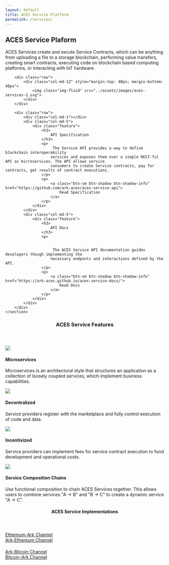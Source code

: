 ```yaml
---
layout: default
title: ACES Service Platform
permalink: /services/
---
```



<div class="spacial-features customFadeInUp" data-scroll="">
    <section class="container">
        <div class="row">
            <div class="col-2"></div>
            <div class="col-8">
                <div class="header">
                    <h2>ACES Service Plaform</h2>
                    <p>
                        ACES Services create and excute Service Contracts, which can be anything from uploading a file to a storage blockchain, performing value transfers, creating smart contracts, executing code on blockchain based computing platforms, or interacting with IoT hardware.
                    </p>
                </div>
            </div>
        </div>
        
        <div class="row">
            <div class="col-md-12" style="margin-top: 40px; margin-bottom: 40px">
                <img class="img-fluid" src="../assets/images/aces-services-2.svg">
            </div>
        </div>
        
        <div class="row">
            <div class="col-md-1"></div>
            <div class="col-md-5">
                <div class="feature">
                    <h3>
                        API Specification
                    </h3>
                    <p>
                         The Service API provides a way to define blockchain interoperability 
                        services and exposes them over a simple REST-ful API as microservices. The API allows service 
                        consumers to create Service contracts, pay for contracts, get results of contract executions.
                    </p>
                    <p>
                        <a class="btn-sm btn-shadow btn-shadow-info" href="https://github.com/ark-aces/aces-service-api">
                            Read Specification
                        </a>
                    </p>
                </div>
            </div>
            <div class="col-md-5">
                <div class="feature">
                    <h3>
                        API Docs
                    </h3>
                    <p>
                       
                        
                         The ACES Service API documentation guides developers though implementing the
                        necessary endponts and interactions defined by the API.
                    </p>
                    <p>
                        <a class="btn-sm btn-shadow btn-shadow-info" href="https://ark-aces.github.io/aces-service-docs/">
                            Read Docs
                        </a>
                    </p>
                </div>
            </div>
        </div>
    </section>
</div>


<div class="index-features" data-scroll>
    <div class="container">
        <header>
            <h3>ACES Service Features</h3>
        </header>
        <section class="features">
            <div class="row">
                <div class="col-md-6 feature">
                    <img src="../assets/images/ark-block-logo.png" class="icon" />
                    <section>
                        <h4>
                            Microservices
                        </h4>
                        <p>
                            Microservices is an architectural style that structures an application as a 
                            collection of loosely coupled services, which implement business capabilities.
                        </p>
                    </section>
                </div>
                <div class="col-md-6 feature">
                    <img src="../assets/images/ark-block-logo.png" class="icon" />
                    <section>
                        <h4>
                            Decentralized
                        </h4>
                        <p>
                            Service providers register with the marketplace and fully control execution
                            of code and data.
                        </p>
                    </section>
                </div>
            </div>
            <div class="row">
                <div class="col-md-6 feature">
                    <img src="../assets/images/ark-block-logo.png" class="icon" />
                    <section>
                        <h4>
                            Incentivized
                        </h4>
                        <p>
                            Service providers can implement fees for service contract execution
                            to fund development and operational costs.
                        </p>
                    </section>
                </div>
                <div class="col-md-6 feature">
                    <img src="../assets/images/ark-block-logo.png" class="icon" />
                    <section>
                        <h4>
                            Service Composition Chains
                        </h4>
                        <p>
                            Use functional composition to chain ACES Services together.
                            This allows users to combine services "A -> B" and "B -> C" to create
                            a dynamic service "A -> C".
                        </p>
                    </section>
                </div>
            </div>
        </section>
    </div>
</div>


<div class="index-clients" style="margin-bottom: 70px">
    <div class="container">
        <header>
            <h4>ACES Service Implementations</h4>
        </header>
        <div class="about-2-stats">
            <div class="container">
                <div class="row" style="margin-bottom: 20px;">
                    <div class="col-md-2"></div>
                    <div class="col-md-4">
                        <a class="btn-block btn-sm btn-shadow btn-shadow-info" href="https://github.com/ark-aces/aces-ethereum-ark-channel-service">
                            Ethereum-Ark Channel
                        </a>
                    </div>
                    <div class="col-md-4">
                        <a class="btn-block btn-sm btn-shadow btn-shadow-info" href="https://github.com/ark-aces/aces-ark-ethereum-channel-service">
                            Ark-Ethereum Channel
                        </a>
                    </div>
                </div>
                <div class="row" style="margin-bottom: 20px;">
                    <div class="col-md-2"></div>
                    <div class="col-md-4">
                        <a class="btn-block btn-sm btn-shadow btn-shadow-info" href="https://github.com/ark-aces/aces-ark-bitcoin-channel-service">
                            Ark-Bitcoin Channel
                        </a>
                    </div>
                    <div class="col-md-4">
                        <a class="btn-block btn-sm btn-shadow btn-shadow-info" href="https://github.com/ark-aces/aces-bitcoin-ark-channel-service">
                            Bitcoin-Ark Channel
                        </a>
                    </div>
                </div>
            </div>
        </div>
    </div>
</div>
